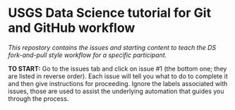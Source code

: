 # USGS Data Science tutorial for Git and GitHub workflow

*This repostory contains the issues and starting content to teach the DS fork-and-pull style workflow for a specific participant.*

**TO START:** Go to the issues tab and click on issue #1 (the bottom one; they are listed in reverse order). Each issue will tell you what to do to complete it and then give instructions for proceeding. Ignore the labels associated with issues, those are used to assist the underlying automation that guides you through the process.


